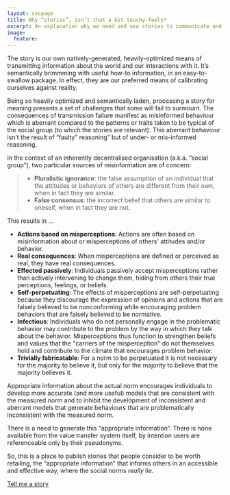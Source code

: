 ```yaml
---
layout: socpage
title: Why “stories”, isn’t that a bit touchy-feely?
excerpt: An explanation why we need and use stories to communicate and help dispel disrupive misperceptions 
image:
  feature:
---
```


The story is our own natively-generated, heavily-optimized means of transmitting information about the world and our interactions with it. It’s semantically brimmming with useful how-to information, in an easy-to-swallow package. In effect, they are our preferred means of calibrating ourselves against reality.

Being so heavily optimized and semantically laden, processing a story for meaning presents a set of challenges that some will fail to surmount. The consequences of transmission failure manifest as misinformed behaviour which is aberrant compared to the patterns or traits taken to be typical of the social group (to which the stories are relevant). This aberrant behaviour isn’t the result of “faulty” reasoning” but of under- or mis-informed reasoning.

In the context of an inherently decentralised organisation (a.k.a. “social group”), two particular sources of misinformation are of concern:

>- **Pluralistic ignorance**: the false assumption of an individual that the attitudes or behaviors of others are different from their own, when in fact they are similar.
>- **False consensus**: the incorrect belief that others are similar to oneself, when in fact they are not. 

This results in ...

- **Actions based on misperceptions**: Actions are often based on misinformation about or misperceptions of others' attitudes and/or behavior.
- **Real consequences**: When misperceptions are defined or perceived as real, they have real consequences.
- **Effected passively**: Individuals passively accept misperceptions rather than actively intervening to change them, hiding from others their true perceptions, feelings, or beliefs.
- **Self-perpetuating**: The effects of misperceptions are self-perpetuating because they discourage the expression of opinions and actions that are falsely believed to be nonconforming while encouraging problem behaviors that are falsely believed to be normative.
- **Infectious**: Individuals who do not personally engage in the problematic behavior may contribute to the problem by the way in which they talk about the behavior. Misperceptions thus function to strengthen beliefs and values that the "carriers of the misperception" do not themselves hold and contribute to the climate that encourages problem behavior.
- **Trivially fabricatable**: For a norm to be perpetuated it is not necessary for the majority to believe it, but only for the majority to believe that the majority believes it.

Appropriate information about the actual norm encourages individuals to develop more accurate (and more useful) models that are consistent with the measured norm and to inhibit the development of inconsistent and aberrant models that generate behaviours that are problematically inconsistent with the measured norm.

There is a need to generate this “appropriate information”. There is none available from the value transfer system itself, by intention users are referenceable only by their pseudonyms.

So, this is a place to publish stories that people consider to be worth retailing, the “appropriate information” that informs others in an accessible and effective way, where the social norms *really* lie.

<a class="ui large button" href="/social/stories/pete-vinky-and-i.html">Tell me a story</a>
